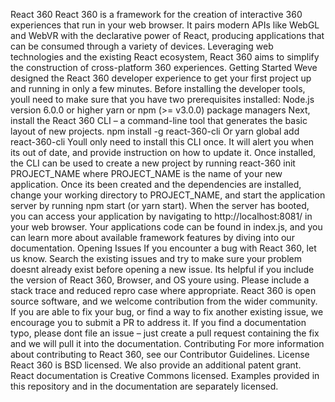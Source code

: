 React 360 React 360 is a framework for the creation of interactive 360 experiences that run in your web browser. It pairs modern APIs like WebGL and WebVR with the declarative power of React, producing applications that can be consumed through a variety of devices. Leveraging web technologies and the existing React ecosystem, React 360 aims to simplify the construction of cross-platform 360 experiences. Getting Started Weve designed the React 360 developer experience to get your first project up and running in only a few minutes. Before installing the developer tools, youll need to make sure that you have two prerequisites installed: Node.js version 6.0.0 or higher yarn or npm (>= v3.0.0) package managers Next, install the React 360 CLI – a command-line tool that generates the basic layout of new projects. npm install -g react-360-cli Or yarn global add react-360-cli Youll only need to install this CLI once. It will alert you when its out of date, and provide instruction on how to update it. Once installed, the CLI can be used to create a new project by running react-360 init PROJECT_NAME where PROJECT_NAME is the name of your new application. Once its been created and the dependencies are installed, change your working directory to PROJECT_NAME, and start the application server by running npm start (or yarn start). When the server has booted, you can access your application by navigating to http://localhost:8081/ in your web browser. Your applications code can be found in index.js, and you can learn more about available framework features by diving into our documentation. Opening Issues If you encounter a bug with React 360, let us know. Search the existing issues and try to make sure your problem doesnt already exist before opening a new issue. Its helpful if you include the version of React 360, Browser, and OS youre using. Please include a stack trace and reduced repro case where appropriate. React 360 is open source software, and we welcome contribution from the wider community. If you are able to fix your bug, or find a way to fix another existing issue, we encourage you to submit a PR to address it. If you find a documentation typo, please dont file an issue – just create a pull request containing the fix and we will pull it into the documentation. Contributing For more information about contributing to React 360, see our Contributor Guidelines. License React 360 is BSD licensed. We also provide an additional patent grant. React documentation is Creative Commons licensed. Examples provided in this repository and in the documentation are separately licensed.